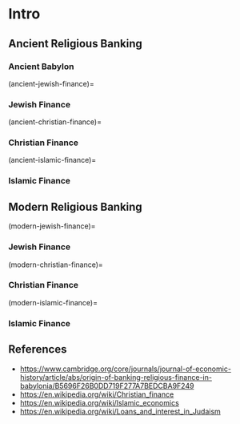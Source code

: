 # Intro

## Ancient Religious Banking

### Ancient Babylon

(ancient-jewish-finance)=
### Jewish Finance

(ancient-christian-finance)=
### Christian Finance

(ancient-islamic-finance)=
### Islamic Finance

## Modern Religious Banking

(modern-jewish-finance)=
### Jewish Finance

(modern-christian-finance)=
### Christian Finance

(modern-islamic-finance)=
### Islamic Finance

## References
* https://www.cambridge.org/core/journals/journal-of-economic-history/article/abs/origin-of-banking-religious-finance-in-babylonia/B5696F26B0DD719F277A7BEDCBA9F249
* https://en.wikipedia.org/wiki/Christian_finance
* https://en.wikipedia.org/wiki/Islamic_economics
* https://en.wikipedia.org/wiki/Loans_and_interest_in_Judaism
